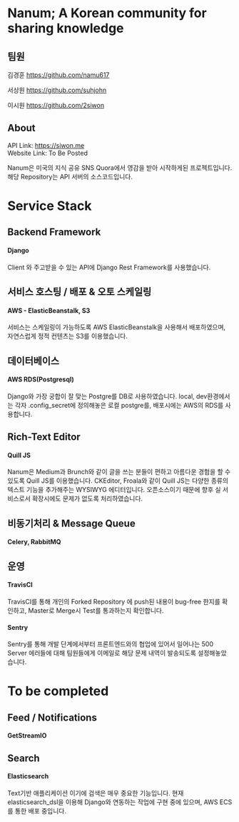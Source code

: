 # Nanum; A Korean community for sharing knowledge

## 팀원 
김경훈 https://github.com/namu617

서상원 https://github.com/suhjohn

이시원 https://github.com/2siwon

## About
API Link: https://siwon.me <br>
Website Link: To Be Posted

Nanum은 미국의 지식 공유 SNS Quora에서 영감을 받아 시작하게된 프로젝트입니다.
해당 Repository는 API 서버의 소스코드입니다. 

# Service Stack
## Backend Framework
#### Django
Client 와 주고받을 수 있는 API에 Django Rest Framework를 사용했습니다. 


## 서비스 호스팅 / 배포 & 오토 스케일링
#### AWS - ElasticBeanstalk, S3

서비스는 스케일링이 가능하도록 AWS ElasticBeanstalk을 사용해서 배포하였으며, 
자연스럽게 정적 컨텐츠는 S3를 이용했습니다. 

## 데이터베이스
#### AWS RDS(Postgresql)

Django와 가장 궁합이 잘 맞는 Postgre를 DB로 사용하였습니다. local, dev환경에서는
각자 .config_secret에 정의해놓은 로컬 postgre를, 배포시에는 AWS의 RDS를 사용합니다.

## Rich-Text Editor
#### Quill JS

Nanum은 Medium과 Brunch와 같이 글을 쓰는 분들이 편하고 아름다운 경험을 할 수
있도록 Quill JS를 이용했습니다. CKEditor, Froala와 같이 Quill JS는 
다양한 종류의 텍스트 기능을 추가해주는 WYSIWYG 에디터입니다. 오픈소스이기 때문에 
향후 실 서비스로서 확장시에도 문제가 없도록 처리하였습니다. 

## 비동기처리 & Message Queue
#### Celery, RabbitMQ


## 운영
#### TravisCI

TravisCI를 통해 개인의 Forked Repository 에 push된 내용이 bug-free 한지를 확인하고,
Master로 Merge시 Test를 통과하는지 확인합니다. 

#### Sentry

Sentry를 통해 개발 단계에서부터 프론트엔드와의 협업에 있어서 일어나는 500 Server 에러들에 대해
팀원들에게 이메일로 해당 문제 내역이 발송되도록 설정해놓았습니다. 

# To be completed

## Feed / Notifications
#### GetStreamIO

## Search
#### Elasticsearch 

Text기반 애플리케이션 이기에 검색은 매우 중요한 기능입니다. 
현재 elasticsearch_dsl을 이용해 Django와 연동하는 작업에 구현 중에 있으며, 
AWS ECS 를 통한 배포 중입니다.  
